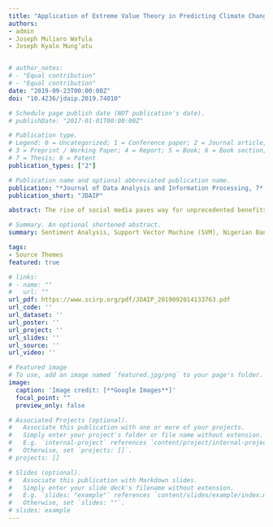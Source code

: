 ```yaml
---
title: "Application of Extreme Value Theory in Predicting Climate Change Induced Extreme Rainfall in Kenya"
authors:
- admin
- Joseph Muliaro Wafula
- Joseph Kyalo Mung’atu


# author_notes:
# - "Equal contribution"
# - "Equal contribution"
date: "2019-09-23T00:00:00Z"
doi: "10.4236/jdaip.2019.74010"

# Schedule page publish date (NOT publication's date).
# publishDate: "2017-01-01T00:00:00Z"

# Publication type.
# Legend: 0 = Uncategorized; 1 = Conference paper; 2 = Journal article;
# 3 = Preprint / Working Paper; 4 = Report; 5 = Book; 6 = Book section;
# 7 = Thesis; 8 = Patent
publication_types: ["2"]

# Publication name and optional abbreviated publication name.
publication: "*Journal of Data Analysis and Information Processing, 7*(4)"
publication_short: "JDAIP"

abstract: The rise of social media paves way for unprecedented benefits or risks to several organisations depending on how they adapt to its changes. This rise comes with a great challenge of gaining insights from these big data for effective and efficient decision making that can improve quality, profitability, productivity, competitiveness and customer satisfaction. Sentiment analysis is the field that is concerned with the classification and analysis of user generated text under defined polarities. Despite the upsurge of research in sentiment analysis in recent years, there is a dearth in literature on sentiment analysis applied to banks social media data and mostly on African datasets. Against this background, this study applied machine learning technique (support vector machine) for sentiment analysis of Nigerian banks twitter data within a 2-year period, from 1st January 2017 to 31st December 2018. After crawling and preprocessing of the data, LibSVM algorithm in WEKA was used to build the sentiment classification model based on the training data. The performance of this model was evaluated on a pre-labelled test dataset generated from the five banks. The results show that the accuracy of the classifier was 71.8367%. The precision for both the positive and negative classes was above 0.7, the recall for the negative class was 0.696 and that of the positive class was 0.741 which shows the prediction did better than chance in addition to other measures. Applying the model in predicting the sentiments of the five Nigerian banks twitter data reveals that the number of positive tweets within this period was slightly greater than the number of negative tweets. The scatter plots for the sentiments series indicated that, majority of the data falls between 0 and 100 sentiments per day, with few outliers above this range.

# Summary. An optional shortened abstract.
summary: Sentiment Analysis, Support Vector Machine (SVM), Nigerian Banks, Opinion Mining, Twitter, Social Media Analytics

tags:
- Source Themes
featured: true

# links:
# - name: ""
#   url: ""
url_pdf: https://www.scirp.org/pdf/JDAIP_2019092014133763.pdf
url_code: ''
url_dataset: ''
url_poster: ''
url_project: ''
url_slides: ''
url_source: ''
url_video: ''

# Featured image
# To use, add an image named `featured.jpg/png` to your page's folder. 
image:
  caption: 'Image credit: [**Google Images**]'
  focal_point: ""
  preview_only: false

# Associated Projects (optional).
#   Associate this publication with one or more of your projects.
#   Simply enter your project's folder or file name without extension.
#   E.g. `internal-project` references `content/project/internal-project/index.md`.
#   Otherwise, set `projects: []`.
# projects: []

# Slides (optional).
#   Associate this publication with Markdown slides.
#   Simply enter your slide deck's filename without extension.
#   E.g. `slides: "example"` references `content/slides/example/index.md`.
#   Otherwise, set `slides: ""`.
# slides: example
---
```

